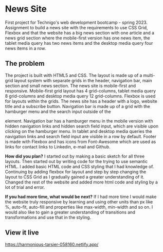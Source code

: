 # News Site
First project for Technigo's web development bootcamp - spring 2023. Assignment to build a news site with the requirements to use CSS Grid, Flexbox and that the website has a big news section with one article and a news grid section where the mobile-first version has one news item, the tablet media query has two news items and the desktop media query four news items in a row.

## The problem
The project is built with HTML5 and CSS. The layout is made up of a multi-grid layout system with separate grids in the header, navigation bar, main section and small news section. The news site is mobile-first and responsive. Mobile-first grid layout has 4 grid-columns, tablet media query 8 grid-columns and desktop media query 12 grid-columns. Flexbox is used for layouts within the grids. The news site has a header with a logo, website title and a subscribe button. Navigation bar is made up of a grid with the hamburger menu and the search input outside of the <nav> element. Navigation bar has a hamburger menu in the mobile version with hidden navigation links and hidden search field input, which are visible upon clicking on the hamburger menu. In tablet and desktop media queries the navigation links and search field input are visible in a row by default. Footer is made with Flexbox and has icons from Font-Awesome which are used as links for contact links to Linkedin, e-mail and Github. 

**How did you plan?**
I started out by making a basic sketch for all three layouts. Then started out by writing code for the <body> trying to use semantic HTML. I added basic HTML code and CSS styling that I had knowledge of. Continuing by adding flexbox for layout and step by step changing the layout to CSS Grid as I gradually gained a greater understanding of it. Changed the rest of the website and added more html code and styling by a lot of trial and error. 

**If you had more time, what would be next?**
If I had more time I would make the website truly responsive by learning and using other units than px like %, auto-fit, auto-fill and properties like max-width, min-width and so on. I would also like to gain a greater understanding of transitions and transformations and use that in the styling. 

## View it live
https://harmonious-tarsier-058160.netlify.app/ 
